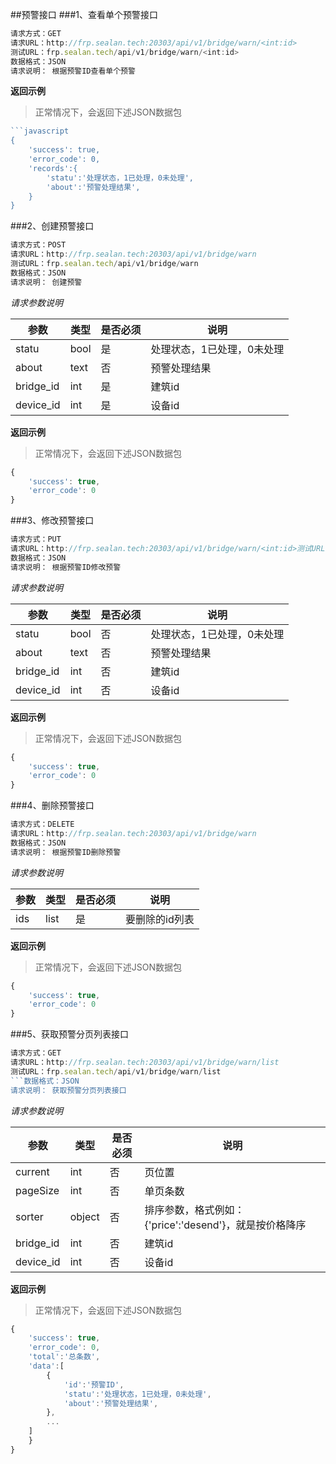 ##预警接口
###1、查看单个预警接口
```javascript
请求方式：GET
请求URL：http://frp.sealan.tech:20303/api/v1/bridge/warn/<int:id>
测试URL：frp.sealan.tech/api/v1/bridge/warn/<int:id>
数据格式：JSON
请求说明： 根据预警ID查看单个预警
```
**返回示例**
> 正常情况下，会返回下述JSON数据包
```javascript
```javascript
{
	'success': true,
	'error_code': 0,
	'records':{
		'statu':'处理状态，1已处理，0未处理',
		'about':'预警处理结果',
	}
}
```
###2、创建预警接口
```javascript
请求方式：POST
请求URL：http://frp.sealan.tech:20303/api/v1/bridge/warn
测试URL：frp.sealan.tech/api/v1/bridge/warn
数据格式：JSON
请求说明： 创建预警
```
*请求参数说明*

| 参数  | 类型   | 是否必须 | 说明        |
| ----- | ------ | -------- | ----------- |
|statu|bool|是|处理状态，1已处理，0未处理|
|about|text|否|预警处理结果|
|bridge_id|int|是|建筑id|
|device_id|int|是|设备id|

**返回示例**
> 正常情况下，会返回下述JSON数据包
```javascript
{
	'success': true,
	'error_code': 0
}
```
###3、修改预警接口
```javascript
请求方式：PUT
请求URL：http://frp.sealan.tech:20303/api/v1/bridge/warn/<int:id>测试URL：frp.sealan.tech/api/v1/bridge/warn/<int:id>
数据格式：JSON
请求说明： 根据预警ID修改预警
```
*请求参数说明*

| 参数  | 类型   | 是否必须 | 说明        |
| ----- | ------ | -------- | ----------- |
|statu|bool|否|处理状态，1已处理，0未处理|
|about|text|否|预警处理结果|
|bridge_id|int|否|建筑id|
|device_id|int|否|设备id|

**返回示例**
> 正常情况下，会返回下述JSON数据包
```javascript
{
	'success': true,
	'error_code': 0
}
```
###4、删除预警接口
```javascript
请求方式：DELETE
请求URL：http://frp.sealan.tech:20303/api/v1/bridge/warn
数据格式：JSON
请求说明： 根据预警ID删除预警
```
*请求参数说明*

| 参数  | 类型   | 是否必须 | 说明        |
| ----- | ------ | -------- | ----------- |
|ids|list|是|要删除的id列表|
**返回示例**
> 正常情况下，会返回下述JSON数据包
```javascript
{
	'success': true,
	'error_code': 0
}
```
###5、获取预警分页列表接口
```javascript
请求方式：GET
请求URL：http://frp.sealan.tech:20303/api/v1/bridge/warn/list
测试URL：frp.sealan.tech/api/v1/bridge/warn/list
```数据格式：JSON
请求说明： 获取预警分页列表接口
```
*请求参数说明*

| 参数  | 类型   | 是否必须 | 说明        |
| ----- | ------ | -------- | ----------- |
|current|int|否|页位置|
|pageSize|int|否|单页条数|
|sorter|object|否|排序参数，格式例如：{'price':'desend'}，就是按价格降序|
|bridge_id|int|否|建筑id|
|device_id|int|否|设备id|

**返回示例**
> 正常情况下，会返回下述JSON数据包
```javascript
{
	'success': true,
	'error_code': 0,
	'total':'总条数',
	'data':[
		{
			'id':'预警ID',
			'statu':'处理状态，1已处理，0未处理',
			'about':'预警处理结果',
		},
		...
	]
	}
}
```
